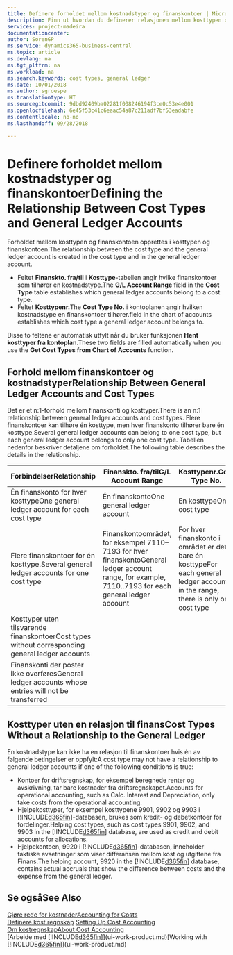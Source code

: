 ```yaml
---
title: Definere forholdet mellom kostnadstyper og finanskontoer | Microsoft-dokumentasjon
description: Finn ut hvordan du definerer relasjonen mellom kosttypen og finanskontoen.
services: project-madeira
documentationcenter: 
author: SorenGP
ms.service: dynamics365-business-central
ms.topic: article
ms.devlang: na
ms.tgt_pltfrm: na
ms.workload: na
ms.search.keywords: cost types, general ledger
ms.date: 10/01/2018
ms.author: sgroespe
ms.translationtype: HT
ms.sourcegitcommit: 9dbd92409ba02281f008246194f3ce0c53e4e001
ms.openlocfilehash: 6e45f53c41c6eaac54a87c211adf7bf53eadabfe
ms.contentlocale: nb-no
ms.lasthandoff: 09/28/2018

---
```

# <a name="defining-the-relationship-between-cost-types-and-general-ledger-accounts"></a><span data-ttu-id="db8ec-103">Definere forholdet mellom kostnadstyper og finanskontoer</span><span class="sxs-lookup"><span data-stu-id="db8ec-103">Defining the Relationship Between Cost Types and General Ledger Accounts</span></span>
<span data-ttu-id="db8ec-104">Forholdet mellom kosttypen og finanskontoen opprettes i kosttypen og finanskontoen.</span><span class="sxs-lookup"><span data-stu-id="db8ec-104">The relationship between the cost type and the general ledger account is created in the cost type and in the general ledger account.</span></span>  

* <span data-ttu-id="db8ec-105">Feltet **Finanskto. fra/til** i **Kosttype**-tabellen angir hvilke finanskontoer som tilhører en kostnadstype.</span><span class="sxs-lookup"><span data-stu-id="db8ec-105">The **G/L Account Range** field in the **Cost Type** table establishes which general ledger accounts belong to a cost type.</span></span>  
* <span data-ttu-id="db8ec-106">Feltet **Kosttypenr.**</span><span class="sxs-lookup"><span data-stu-id="db8ec-106">The **Cost Type No.**</span></span> <span data-ttu-id="db8ec-107">i kontoplanen angir hvilken kostnadstype en finanskontoer tilhører.</span><span class="sxs-lookup"><span data-stu-id="db8ec-107">field in the chart of accounts establishes which cost type a general ledger account belongs to.</span></span>  

<span data-ttu-id="db8ec-108">Disse to feltene er automatisk utfylt når du bruker funksjonen **Hent kosttyper fra kontoplan**.</span><span class="sxs-lookup"><span data-stu-id="db8ec-108">These two fields are filled automatically when you use the **Get Cost Types from Chart of Accounts** function.</span></span>  

## <a name="relationship-between-general-ledger-accounts-and-cost-types"></a><span data-ttu-id="db8ec-109">Forhold mellom finanskontoer og kostnadstyper</span><span class="sxs-lookup"><span data-stu-id="db8ec-109">Relationship Between General Ledger Accounts and Cost Types</span></span>  
<span data-ttu-id="db8ec-110">Det er et n:1-forhold mellom finanskonti og kosttyper.</span><span class="sxs-lookup"><span data-stu-id="db8ec-110">There is an n:1 relationship between general ledger accounts and cost types.</span></span> <span data-ttu-id="db8ec-111">Flere finanskontoer kan tilhøre én kosttype, men hver finanskonto tilhører bare én kosttype.</span><span class="sxs-lookup"><span data-stu-id="db8ec-111">Several general ledger accounts can belong to one cost type, but each general ledger account belongs to only one cost type.</span></span> <span data-ttu-id="db8ec-112">Tabellen nedenfor beskriver detaljene om forholdet.</span><span class="sxs-lookup"><span data-stu-id="db8ec-112">The following table describes the details in the relationship.</span></span>  

|<span data-ttu-id="db8ec-113">Forbindelser</span><span class="sxs-lookup"><span data-stu-id="db8ec-113">Relationship</span></span>|<span data-ttu-id="db8ec-114">**Finanskto. fra/til**</span><span class="sxs-lookup"><span data-stu-id="db8ec-114">**G/L Account Range**</span></span>|<span data-ttu-id="db8ec-115">**Kosttypenr.**</span><span class="sxs-lookup"><span data-stu-id="db8ec-115">**Cost Type No.**</span></span>|  
|------------------|------------------------------------------------|-------------------------------------------|  
|<span data-ttu-id="db8ec-116">Én finanskonto for hver kosttype</span><span class="sxs-lookup"><span data-stu-id="db8ec-116">One general ledger account for each cost type</span></span>|<span data-ttu-id="db8ec-117">Én finanskonto</span><span class="sxs-lookup"><span data-stu-id="db8ec-117">One general ledger account</span></span>|<span data-ttu-id="db8ec-118">En kosttype</span><span class="sxs-lookup"><span data-stu-id="db8ec-118">One cost type</span></span>|  
|<span data-ttu-id="db8ec-119">Flere finanskontoer for én kosttype.</span><span class="sxs-lookup"><span data-stu-id="db8ec-119">Several general ledger accounts for one cost type</span></span>|<span data-ttu-id="db8ec-120">Finanskontoområdet, for eksempel 7110–7193 for hver finanskonto</span><span class="sxs-lookup"><span data-stu-id="db8ec-120">General ledger account range, for example, 7110..7193 for each general ledger account</span></span>|<span data-ttu-id="db8ec-121">For hver finanskonto i området er det bare én kosttype</span><span class="sxs-lookup"><span data-stu-id="db8ec-121">For each general ledger account in the range, there is only one cost type</span></span>|  
|<span data-ttu-id="db8ec-122">Kosttyper uten tilsvarende finanskontoer</span><span class="sxs-lookup"><span data-stu-id="db8ec-122">Cost types without corresponding general ledger accounts</span></span>|<Empty>||  
|<span data-ttu-id="db8ec-123">Finanskonti der poster ikke overføres</span><span class="sxs-lookup"><span data-stu-id="db8ec-123">General ledger accounts whose entries will not be transferred</span></span>||<Empty>|  

## <a name="cost-types-without-a-relationship-to-the-general-ledger"></a><span data-ttu-id="db8ec-124">Kosttyper uten en relasjon til finans</span><span class="sxs-lookup"><span data-stu-id="db8ec-124">Cost Types Without a Relationship to the General Ledger</span></span>  
<span data-ttu-id="db8ec-125">En kostnadstype kan ikke ha en relasjon til finanskontoer hvis én av følgende betingelser er oppfylt:</span><span class="sxs-lookup"><span data-stu-id="db8ec-125">A cost type may not have a relationship to general ledger accounts if one of the following conditions is true:</span></span>  

* <span data-ttu-id="db8ec-126">Kontoer for driftsregnskap, for eksempel beregnede renter og avskrivning, tar bare kostnader fra driftsregnskapet.</span><span class="sxs-lookup"><span data-stu-id="db8ec-126">Accounts for operational accounting, such as Calc. Interest and Depreciation, only take costs from the operational accounting.</span></span>  
* <span data-ttu-id="db8ec-127">Hjelpekosttyper, for eksempel kosttypene 9901, 9902 og 9903 i [!INCLUDE[d365fin](includes/d365fin_md.md)]-databasen, brukes som kredit- og debetkontoer for fordelinger.</span><span class="sxs-lookup"><span data-stu-id="db8ec-127">Helping cost types, such as cost types 9901, 9902, and 9903 in the [!INCLUDE[d365fin](includes/d365fin_md.md)] database, are used as credit and debit accounts for allocations.</span></span>  
* <span data-ttu-id="db8ec-128">Hjelpekontoen, 9920 i [!INCLUDE[d365fin](includes/d365fin_md.md)]-databasen, inneholder faktiske avsetninger som viser differansen mellom kost og utgiftene fra Finans.</span><span class="sxs-lookup"><span data-stu-id="db8ec-128">The helping account, 9920 in the [!INCLUDE[d365fin](includes/d365fin_md.md)] database, contains actual accruals that show the difference between costs and the expense from the general ledger.</span></span>  

## <a name="see-also"></a><span data-ttu-id="db8ec-129">Se også</span><span class="sxs-lookup"><span data-stu-id="db8ec-129">See Also</span></span>  
[<span data-ttu-id="db8ec-130">Gjøre rede for kostnader</span><span class="sxs-lookup"><span data-stu-id="db8ec-130">Accounting for Costs</span></span>](finance-manage-cost-accounting.md)  
<span data-ttu-id="db8ec-131">[Definere kost.regnskap](finance-set-up-cost-accounting.md) </span><span class="sxs-lookup"><span data-stu-id="db8ec-131">[Setting Up Cost Accounting](finance-set-up-cost-accounting.md) </span></span>  
[<span data-ttu-id="db8ec-132">Om kostregnskap</span><span class="sxs-lookup"><span data-stu-id="db8ec-132">About Cost Accounting</span></span>](finance-about-cost-accounting.md)  
<span data-ttu-id="db8ec-133">[Arbeide med [!INCLUDE[d365fin](includes/d365fin_md.md)]](ui-work-product.md)</span><span class="sxs-lookup"><span data-stu-id="db8ec-133">[Working with [!INCLUDE[d365fin](includes/d365fin_md.md)]](ui-work-product.md)</span></span>

